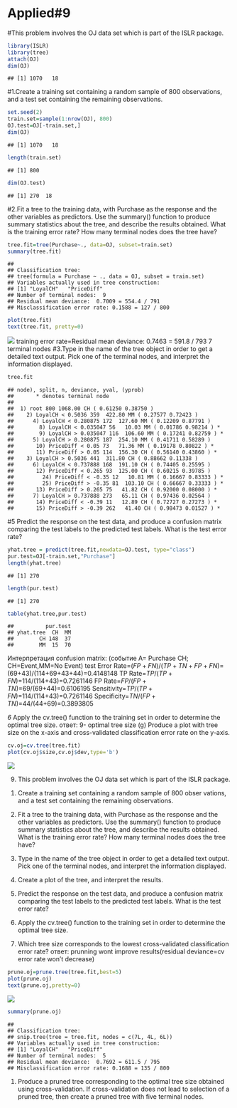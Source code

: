 Applied#9
================

\#This problem involves the OJ data set which is part of the ISLR
package.

``` r
library(ISLR)
library(tree)
attach(OJ)
dim(OJ)
```

    ## [1] 1070   18

\#1.Create a training set containing a random sample of 800
observations, and a test set containing the remaining observations.

``` r
set.seed(2)
train.set=sample(1:nrow(OJ), 800)
OJ.test=OJ[-train.set,]
dim(OJ)
```

    ## [1] 1070   18

``` r
length(train.set)
```

    ## [1] 800

``` r
dim(OJ.test)
```

    ## [1] 270  18

\#2.Fit a tree to the training data, with Purchase as the response and
the other variables as predictors. Use the summary() function to produce
summary statistics about the tree, and describe the results obtained.
What is the training error rate? How many terminal nodes does the tree
have?

``` r
tree.fit=tree(Purchase~., data=OJ, subset=train.set)
summary(tree.fit)
```

    ## 
    ## Classification tree:
    ## tree(formula = Purchase ~ ., data = OJ, subset = train.set)
    ## Variables actually used in tree construction:
    ## [1] "LoyalCH"   "PriceDiff"
    ## Number of terminal nodes:  9 
    ## Residual mean deviance:  0.7009 = 554.4 / 791 
    ## Misclassification error rate: 0.1588 = 127 / 800

``` r
plot(tree.fit)
text(tree.fit, pretty=0)
```

![](applied9_files/figure-gfm/unnamed-chunk-3-1.png)<!-- --> training
error rate=Residual mean deviance: 0.7463 = 591.8 / 793 7 terminal nodes
\#3.Type in the name of the tree object in order to get a detailed text
output. Pick one of the terminal nodes, and interpret the information
displayed.

``` r
tree.fit
```

    ## node), split, n, deviance, yval, (yprob)
    ##       * denotes terminal node
    ## 
    ##  1) root 800 1068.00 CH ( 0.61250 0.38750 )  
    ##    2) LoyalCH < 0.5036 359  422.80 MM ( 0.27577 0.72423 )  
    ##      4) LoyalCH < 0.280875 172  127.60 MM ( 0.12209 0.87791 )  
    ##        8) LoyalCH < 0.035047 56   10.03 MM ( 0.01786 0.98214 ) *
    ##        9) LoyalCH > 0.035047 116  106.60 MM ( 0.17241 0.82759 ) *
    ##      5) LoyalCH > 0.280875 187  254.10 MM ( 0.41711 0.58289 )  
    ##       10) PriceDiff < 0.05 73   71.36 MM ( 0.19178 0.80822 ) *
    ##       11) PriceDiff > 0.05 114  156.30 CH ( 0.56140 0.43860 ) *
    ##    3) LoyalCH > 0.5036 441  311.80 CH ( 0.88662 0.11338 )  
    ##      6) LoyalCH < 0.737888 168  191.10 CH ( 0.74405 0.25595 )  
    ##       12) PriceDiff < 0.265 93  125.00 CH ( 0.60215 0.39785 )  
    ##         24) PriceDiff < -0.35 12   10.81 MM ( 0.16667 0.83333 ) *
    ##         25) PriceDiff > -0.35 81  103.10 CH ( 0.66667 0.33333 ) *
    ##       13) PriceDiff > 0.265 75   41.82 CH ( 0.92000 0.08000 ) *
    ##      7) LoyalCH > 0.737888 273   65.11 CH ( 0.97436 0.02564 )  
    ##       14) PriceDiff < -0.39 11   12.89 CH ( 0.72727 0.27273 ) *
    ##       15) PriceDiff > -0.39 262   41.40 CH ( 0.98473 0.01527 ) *

\#5 Predict the response on the test data, and produce a confusion
matrix comparing the test labels to the predicted test labels. What is
the test error rate?

``` r
yhat.tree = predict(tree.fit,newdata=OJ.test, type="class")
pur.test=OJ[-train.set,"Purchase"]
length(yhat.tree)
```

    ## [1] 270

``` r
length(pur.test)
```

    ## [1] 270

``` r
table(yhat.tree,pur.test)
```

    ##          pur.test
    ## yhat.tree  CH  MM
    ##        CH 148  37
    ##        MM  15  70

Интерпретация confusion matrix: (событие А= Purchase CH; CH=Event,MM=No
Event) test Error
Rate=$(FP+FN)/(TP+TN+FP+FN)$=(69+43)/(114+69+43+44)=0.4148148 TP
Rate=$TP/(TP+FN)$=114/(114+43)=0.7261146 FP
Rate=$FP/(FP+TN)$=69/(69+44)=0.6106195
Sensitivity=$TP/(TP+FN)$=114/(114+43)=0.7261146
Specificity=$TN/(FP+TN)$=44/(44+69)=0.3893805

*6* Apply the cv.tree() function to the training set in order to
determine the optimal tree size. ответ: 9- optimal tree size (g) Produce
a plot with tree size on the x-axis and cross-validated classification
error rate on the y-axis.

``` r
cv.oj=cv.tree(tree.fit)
plot(cv.oj$size,cv.oj$dev,type='b')
```

![](applied9_files/figure-gfm/unnamed-chunk-6-1.png)<!-- -->

9.  This problem involves the OJ data set which is part of the ISLR
    package.

<!-- -->

1)  Create a training set containing a random sample of 800 obser
    vations, and a test set containing the remaining observations.

2)  Fit a tree to the training data, with Purchase as the response and
    the other variables as predictors. Use the summary() function to
    produce summary statistics about the tree, and describe the results
    obtained. What is the training error rate? How many terminal nodes
    does the tree have?

3)  Type in the name of the tree object in order to get a detailed text
    output. Pick one of the terminal nodes, and interpret the
    information displayed.

4)  Create a plot of the tree, and interpret the results.

5)  Predict the response on the test data, and produce a confusion
    matrix comparing the test labels to the predicted test labels. What
    is the test error rate?

6)  Apply the cv.tree() function to the training set in order to
    determine the optimal tree size.

7)  Which tree size corresponds to the lowest cross-validated
    classification error rate? ответ: prunning wont improve
    results(residual deviance=cv error rate won’t decrease)

``` r
prune.oj=prune.tree(tree.fit,best=5)
plot(prune.oj)
text(prune.oj,pretty=0)
```

![](applied9_files/figure-gfm/unnamed-chunk-7-1.png)<!-- -->

``` r
summary(prune.oj)
```

    ## 
    ## Classification tree:
    ## snip.tree(tree = tree.fit, nodes = c(7L, 4L, 6L))
    ## Variables actually used in tree construction:
    ## [1] "LoyalCH"   "PriceDiff"
    ## Number of terminal nodes:  5 
    ## Residual mean deviance:  0.7692 = 611.5 / 795 
    ## Misclassification error rate: 0.1688 = 135 / 800

1)  Produce a pruned tree corresponding to the optimal tree size
    obtained using cross-validation. If cross-validation does not lead
    to selection of a pruned tree, then create a pruned tree with five
    terminal nodes.
